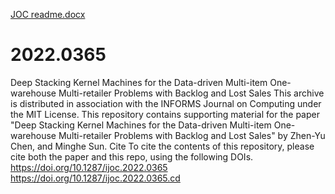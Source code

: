 [JOC readme.docx](https://github.com/user-attachments/files/16468716/JOC.readme.docx)
# 2022.0365
Deep Stacking Kernel Machines for the Data-driven Multi-item One-warehouse Multi-retailer Problems with Backlog and Lost Sales
This archive is distributed in association with the INFORMS Journal on Computing under the MIT License.
This repository contains supporting material for the paper "Deep Stacking Kernel Machines for the Data-driven Multi-item One-warehouse Multi-retailer Problems with Backlog and Lost Sales" by Zhen-Yu Chen, and Minghe Sun.
Cite
To cite the contents of this repository, please cite both the paper and this repo, using the following DOIs.
https://doi.org/10.1287/ijoc.2022.0365
https://doi.org/10.1287/ijoc.2022.0365.cd
